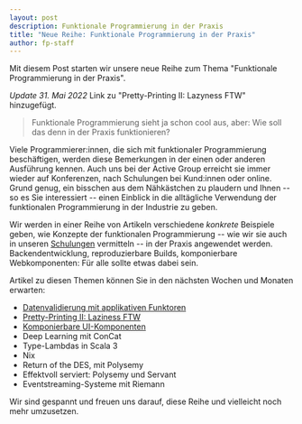 ```yaml
---
layout: post
description: Funktionale Programmierung in der Praxis
title: "Neue Reihe: Funktionale Programmierung in der Praxis"
author: fp-staff
---
```


Mit diesem Post starten wir unsere neue Reihe zum Thema "Funktionale
Programmierung in der Praxis".

<!-- more start -->

*Update 31. Mai 2022* Link zu "Pretty-Printing II: Lazyness FTW"
hinzugefügt.

> Funktionale Programmierung sieht ja schon cool aus, aber: Wie soll
> das denn in der Praxis funktionieren?

Viele Programmierer:innen, die sich mit funktionaler Programmierung
beschäftigen, werden diese Bemerkungen in der einen oder anderen
Ausführung kennen.  Auch uns bei der Active Group erreicht sie immer
wieder auf Konferenzen, nach Schulungen bei Kund:innen oder online.
Grund genug, ein bisschen aus dem Nähkästchen zu plaudern und Ihnen --
so es Sie interessiert -- einen Einblick in die alltägliche Verwendung
der funktionalen Programmierung in der Industrie zu geben.

Wir werden in einer Reihe von Artikeln verschiedene *konkrete*
Beispiele geben, wie Konzepte der funktionalen Programmierung -- wie
wir sie auch in unseren
[Schulungen](https://www.active-group.de/schulung/) vermitteln -- in
der Praxis angewendet werden.  Backendentwicklung, reproduzierbare
Builds, komponierbare Webkomponenten: Für alle sollte etwas dabei
sein.

Artikel zu diesen Themen können Sie in den nächsten Wochen und Monaten
erwarten:

- [Datenvalidierung mit applikativen
  Funktoren](/2022/04/26/validierung-mit-applikativen-funktoren.html)
- [Pretty-Printing II: Laziness FTW](/2022/05/30/prettier-printer-2.html)
- [Komponierbare UI-Komponenten](/2022/06/30/composable-components.html)
- Deep Learning mit ConCat
- Type-Lambdas in Scala 3
- Nix
- Return of the DES, mit Polysemy
- Effektvoll serviert: Polysemy und Servant
- Eventstreaming-Systeme mit Riemann

Wir sind gespannt und freuen uns darauf, diese Reihe und vielleicht
noch mehr umzusetzen.
